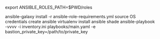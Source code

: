 export ANSIBLE_ROLES_PATH=$PWD/roles


ansible-galaxy install -r ansible-role-requirements.yml 
source OS credentials
create ansible virtualenv
install ansible shade
ansible-playbook -vvvv -i inventory.ini playbooks/main.yaml -e bastion_private_key=/path/to/private_key
